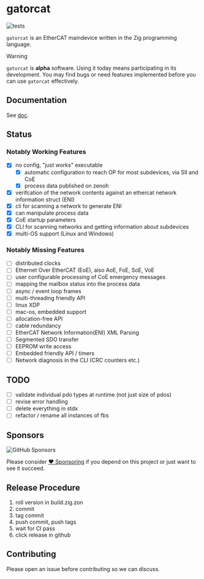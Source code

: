 # gatorcat

![tests](https://github.com/jeffective/gatorcat/actions/workflows/main.yml/badge.svg)

`gatorcat` is an EtherCAT maindevice written in the Zig programming language.

> [!WARNING]
> `gatorcat` is **alpha** software. Using it today means participating in its development.
> You may find bugs or need features implemented before you can use `gatorcat` effectively.

## Documentation

See [doc](doc/README.md).

## Status

### Notably Working Features

- [x] no config, "just works" executable
    - [x] automatic configuration to reach OP for most subdevices, via SII and CoE
    - [x] process data published on zenoh
- [x] verifcation of the network contents against an ethercat network information struct (ENI)
- [x] cli for scanning a network to generate ENI
- [x] can manipulate process data
- [x] CoE startup parameters
- [x] CLI for scanning networks and getting information about subdevices
- [x] multi-OS support (Linux and Windows)

### Notably Missing Features

- [ ] distributed clocks
- [ ] Ethernet Over EtherCAT (EoE), also AoE, FoE, SoE, VoE
- [ ] user configurable processing of CoE emergency messages
- [ ] mapping the mailbox status into the process data
- [ ] async / event loop frames
- [ ] multi-threading friendly API
- [ ] linux XDP
- [ ] mac-os, embedded support
- [ ] allocation-free API
- [ ] cable redundancy
- [ ] EtherCAT Network Information(ENI) XML Parsing
- [ ] Segmented SDO transfer
- [ ] EEPROM write access
- [ ] Embedded friendly API / timers
- [ ] Network diagnosis in the CLI (CRC counters etc.)

## TODO

- [ ] validate individual pdo types at runtime (not just size of pdos)
- [ ] revise error handling
- [ ] delete everything in stdx
- [ ] refactor / rename all instances of fbs

## Sponsors

![GitHub Sponsors](https://img.shields.io/github/sponsors/jeffective)

Please consider [❤️ Sponsoring](https://github.com/sponsors/jeffective) if you depend on this project or just want to see it succeed.

## Release Procedure

1. roll version in build.zig.zon
2. commit
3. tag commit
4. push commit, push tags
5. wait for CI pass
6. click release in github

## Contributing

Please open an issue before contributing so we can discuss.
